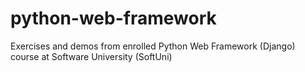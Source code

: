 # python-web-framework

Exercises and demos from enrolled Python Web Framework (Django) course at Software University (SoftUni)
